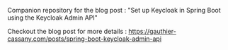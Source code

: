 Companion repository for the blog post : "Set up Keycloak in Spring Boot using the Keycloak Admin API"

Checkout the blog post for more details : https://gauthier-cassany.com/posts/spring-boot-keycloak-admin-api
